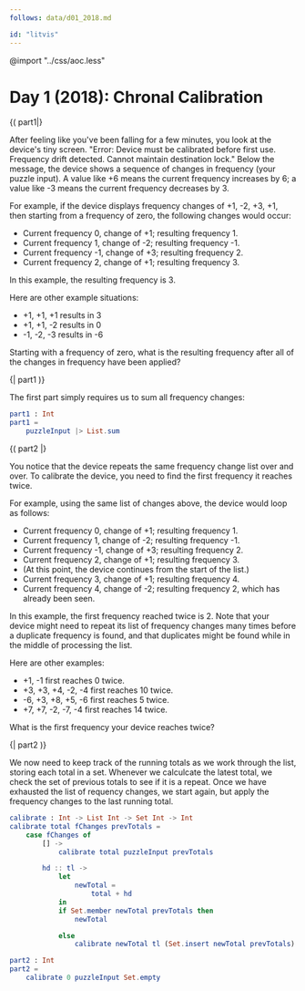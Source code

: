```yaml
---
follows: data/d01_2018.md

id: "litvis"
---
```


@import "../css/aoc.less"

# Day 1 (2018): Chronal Calibration

{( part1|}

After feeling like you've been falling for a few minutes, you look at the device's tiny screen. "Error: Device must be calibrated before first use. Frequency drift detected. Cannot maintain destination lock." Below the message, the device shows a sequence of changes in frequency (your puzzle input). A value like +6 means the current frequency increases by 6; a value like -3 means the current frequency decreases by 3.

For example, if the device displays frequency changes of +1, -2, +3, +1, then starting from a frequency of zero, the following changes would occur:

- Current frequency 0, change of +1; resulting frequency 1.
- Current frequency 1, change of -2; resulting frequency -1.
- Current frequency -1, change of +3; resulting frequency 2.
- Current frequency 2, change of +1; resulting frequency 3.

In this example, the resulting frequency is 3.

Here are other example situations:

- +1, +1, +1 results in 3
- +1, +1, -2 results in 0
- -1, -2, -3 results in -6

Starting with a frequency of zero, what is the resulting frequency after all of the changes in frequency have been applied?

{| part1 )}

The first part simply requires us to sum all frequency changes:

```elm {l r}
part1 : Int
part1 =
    puzzleInput |> List.sum
```

{( part2 |}

You notice that the device repeats the same frequency change list over and over. To calibrate the device, you need to find the first frequency it reaches twice.

For example, using the same list of changes above, the device would loop as follows:

- Current frequency 0, change of +1; resulting frequency 1.
- Current frequency 1, change of -2; resulting frequency -1.
- Current frequency -1, change of +3; resulting frequency 2.
- Current frequency 2, change of +1; resulting frequency 3.
- (At this point, the device continues from the start of the list.)
- Current frequency 3, change of +1; resulting frequency 4.
- Current frequency 4, change of -2; resulting frequency 2, which has already been seen.

In this example, the first frequency reached twice is 2. Note that your device might need to repeat its list of frequency changes many times before a duplicate frequency is found, and that duplicates might be found while in the middle of processing the list.

Here are other examples:

- +1, -1 first reaches 0 twice.
- +3, +3, +4, -2, -4 first reaches 10 twice.
- -6, +3, +8, +5, -6 first reaches 5 twice.
- +7, +7, -2, -7, -4 first reaches 14 twice.

What is the first frequency your device reaches twice?

{| part2 )}

We now need to keep track of the running totals as we work through the list, storing each total in a set.
Whenever we calculcate the latest total, we check the set of previous totals to see if it is a repeat.
Once we have exhausted the list of requency changes, we start again, but apply the frequency changes to the last running total.

```elm {l}
calibrate : Int -> List Int -> Set Int -> Int
calibrate total fChanges prevTotals =
    case fChanges of
        [] ->
            calibrate total puzzleInput prevTotals

        hd :: tl ->
            let
                newTotal =
                    total + hd
            in
            if Set.member newTotal prevTotals then
                newTotal

            else
                calibrate newTotal tl (Set.insert newTotal prevTotals)
```

```elm {l r}
part2 : Int
part2 =
    calibrate 0 puzzleInput Set.empty
```
